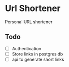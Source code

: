 # Url Shortener
Personal URL shortener

## Todo
- [ ] Authentication
- [ ] Store links in postgres db
- [ ] api to generate short links
